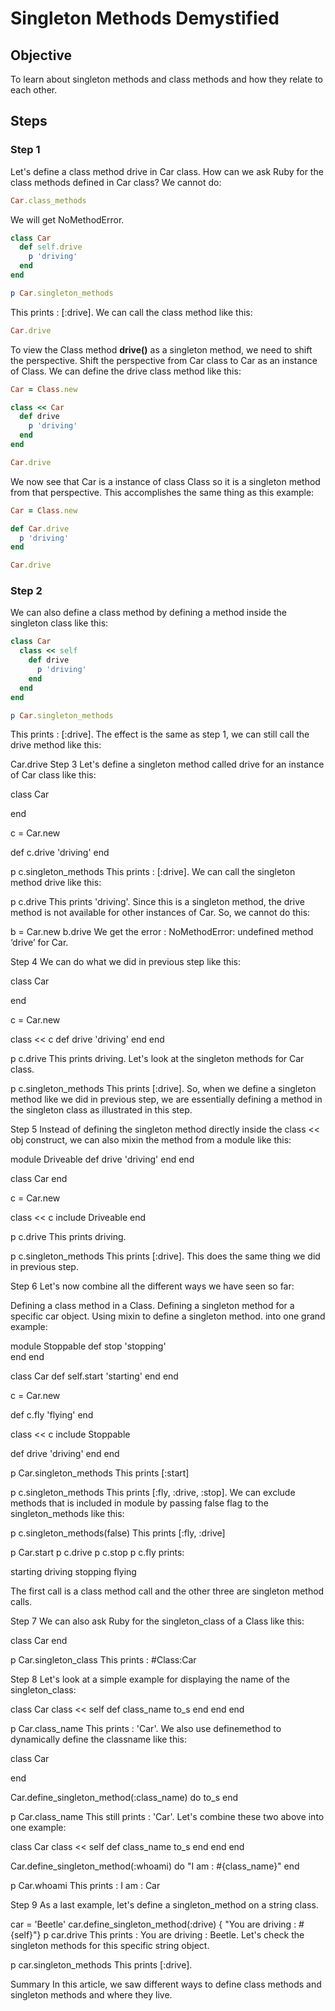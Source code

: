 # Singleton Methods Demystified

## Objective

To learn about singleton methods and class methods and how they relate to each other.

## Steps

### Step 1

Let's define a class method drive in Car class. How can we ask Ruby for the class methods defined in Car class? We cannot do: 

```ruby
Car.class_methods
```

We will get NoMethodError.

```ruby
class Car
  def self.drive
    p 'driving'
  end
end

p Car.singleton_methods
```

This prints : [:drive]. We can call the class method like this:

```ruby
Car.drive
```

To view the Class method **drive()** as a singleton method, we need to shift the perspective. Shift the perspective from Car class to Car as an instance of Class. We can define the drive class method like this:

```ruby
Car = Class.new

class << Car
  def drive
    p 'driving'  
  end
end

Car.drive
```

We now see that Car is a instance of class Class so it is a singleton method from that perspective. This accomplishes the same thing as this example:

```ruby
Car = Class.new

def Car.drive
  p 'driving'  
end

Car.drive
```

### Step 2

We can also define a class method by defining a method inside the singleton class like this:

```ruby
class Car
  class << self
    def drive
      p 'driving'
    end
  end
end

p Car.singleton_methods
```

This prints : [:drive]. The effect is the same as step 1, we can still call the drive method like this:

Car.drive
Step 3
Let's define a singleton method called drive for an instance of Car class like this:

class Car

end

c = Car.new

def c.drive
  'driving'
end

p c.singleton_methods
This prints : [:drive]. We can call the singleton method drive like this:

p c.drive 
This prints 'driving'. Since this is a singleton method, the drive method is not available for other instances of Car. So, we cannot do this:

b = Car.new
b.drive
We get the error : NoMethodError: undefined method ‘drive’ for Car.

Step 4
We can do what we did in previous step like this:

class Car

end

c = Car.new

class << c
  def drive
    'driving'
  end
end

p c.drive
This prints driving. Let's look at the singleton methods for Car class.

p c.singleton_methods
This prints [:drive]. So, when we define a singleton method like we did in previous step, we are essentially defining a method in the singleton class as illustrated in this step.

Step 5
Instead of defining the singleton method directly inside the class << obj construct, we can also mixin the method from a module like this:

module Driveable
  def drive
    'driving'
  end
end

class Car
end

c = Car.new

class << c
  include Driveable
end

p c.drive
This prints driving.

p c.singleton_methods
This prints [:drive]. This does the same thing we did in previous step.

Step 6
Let's now combine all the different ways we have seen so far:

Defining a class method in a Class.
Defining a singleton method for a specific car object.
Using mixin to define a singleton method.
into one grand example:

module Stoppable
  def stop
    'stopping'    
  end
end

class Car
  def self.start
    'starting'
  end
end

c = Car.new

def c.fly
  'flying'
end

class << c
  include Stoppable

  def drive
    'driving'
  end
end

p Car.singleton_methods
This prints [:start]

p c.singleton_methods
This prints [:fly, :drive, :stop]. We can exclude methods that is included in module by passing false flag to the singleton_methods like this:

p c.singleton_methods(false)
This prints [:fly, :drive]

p Car.start
p c.drive
p c.stop
p c.fly
prints:

starting
driving
stopping
flying

The first call is a class method call and the other three are singleton method calls.

Step 7
We can also ask Ruby for the singleton_class of a Class like this:

class Car
end

p Car.singleton_class
This prints : #Class:Car

Step 8
Let's look at a simple example for displaying the name of the singleton_class:

class Car
  class << self
    def class_name
      to_s
    end
  end
end

p Car.class_name
This prints : 'Car'. We also use definemethod to dynamically define the classname like this:

class Car

end

Car.define_singleton_method(:class_name) do
  to_s
end

p Car.class_name
This still prints : 'Car'. Let's combine these two above into one example:

class Car
  class << self
    def class_name
      to_s
    end
  end
end

Car.define_singleton_method(:whoami) do
  "I am : #{class_name}"
end

p Car.whoami
This prints : I am : Car

Step 9
As a last example, let's define a singleton_method on a string class.

car = 'Beetle'
car.define_singleton_method(:drive) { "You are driving : #{self}"}
p car.drive
This prints : You are driving : Beetle. Let's check the singleton methods for this specific string object.

p car.singleton_methods
This prints [:drive].

Summary
In this article, we saw different ways to define class methods and singleton methods and where they live.
